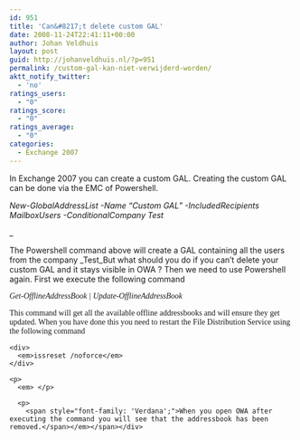 ```yaml
---
id: 951
title: 'Can&#8217;t delete custom GAL'
date: 2008-11-24T22:41:11+00:00
author: Johan Veldhuis
layout: post
guid: http://johanveldhuis.nl/?p=951
permalink: /custom-gal-kan-niet-verwijderd-worden/
aktt_notify_twitter:
  - 'no'
ratings_users:
  - "0"
ratings_score:
  - "0"
ratings_average:
  - "0"
categories:
  - Exchange 2007
---
```

In Exchange 2007 you can create a custom GAL. Creating the custom GAL can be done via the EMC of Powershell.

<div>
  <em>New-GlobalAddressList -Name &#8220;Custom GAL&#8221; -IncludedRecipients MailboxUsers -ConditionalCompany Test</em>
</div>

_ </p> 

</em>The Powershell command above will create a GAL containing all the users from the company _Test_But what should you do if you can&#8217;t delete your custom GAL and it stays visible in OWA ? Then we need to use Powershell again. First we execute the following command

<div>
  <em><span style="font-family: 'Verdana';">Get-OfflineAddressBook | Update-OfflineAddressBook</span></em><em><span style="font-family: 'Verdana';"> </span></em></p> 
  
  <div>
    <span style="font-family: 'Verdana';">This command will get all the available offline addressbooks and will ensure they get updated. When you have done this you need to restart the File Distribution Service using the following command</span>
  </div>
  
  <p>
    <span style="font-family: 'Verdana';"></p> 
    
    <div>
      <em>issreset /noforce</em>
    </div>
    
    <p>
      <em> </p> 
      
      <p>
        <span style="font-family: 'Verdana';">When you open OWA after executing the command you will see that the addressbook has been removed.</span></em></span></div>